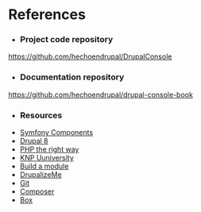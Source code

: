 # References


* ### Project code repository

https://github.com/hechoendrupal/DrupalConsole

* ### Documentation repository

https://github.com/hechoendrupal/drupal-console-book

* ### Resources

- [Symfony Components](http://symfony.com/components)
- [Drupal 8](https://www.drupal.org/drupal-8.0)
- [PHP the right way](http://www.phptherightway.com/)
- [KNP Uuniversity](https://knpuniversity.com/)
- [Build a module](http://buildamodule.com/)
- [DrupalizeMe](https://drupalize.me/)
- [Git](http://git-scm.com/)
- [Composer](https://getcomposer.org/doc/00-intro.md#installation-linux-unix-osx)
- [Box](http://box-project.org/)